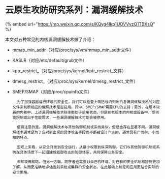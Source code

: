 # 云原生攻防研究系列：漏洞缓解技术

{% embed url="https://mp.weixin.qq.com/s/KQyg4Ikp1UOVVvzQ1TBXsQ" %}

本文对五种常见的内核漏洞缓解技术做了介绍：

* mmap\_min\_addr（对应/proc/sys/vm/mmap\_min\_addr文件）
* KASLR（对应/etc/default/grub文件）
* kptr\_restrict_（对应/proc/sys/kernel/kptr\_restrict_文件）
* dmesg\_restrict_（对应/proc/sys/kernel/dmesg\_restrict_文件）
* SMEP/SMAP（对应/proc/cpuinfo文件）

        为了加强容器运行环境的安全性，我们可以检查上面括号内列出的各漏洞缓解技术的对应文件来判断相应的缓解技术是否启用。其中，SMEP/SMAP需要CPU的支持；另外，在版本较新的内核中，上述漏洞缓解技术往往都处于启用状态，但是在老版本的内核或设备中，受功能限制或出于性能需求，一些漏洞缓解技术可能会被停用。

        值得注意的是，漏洞缓解技术与其他防御机制或系统类似，但是也存在显著不同。漏洞缓解技术通常是为了应对新出现的具体攻击手段而不断被设计产生的，通常具有广而杂、小而精的特点。

        宏观上来看，从安全开发到安全运行，从最小权限到纵深防御，它们与其他防御机制或系统在具体场景下一起组建成抵御攻击的防御体系，共同保障业务安全。

        未知攻焉知防。但另一方面，防守者也需要对自己的环境、对已有的安全机制和措施更加了解，从而更准确地评估当前系统或集群的安全状态，在此基础上制定和应用更贴合实际的安全策略。

